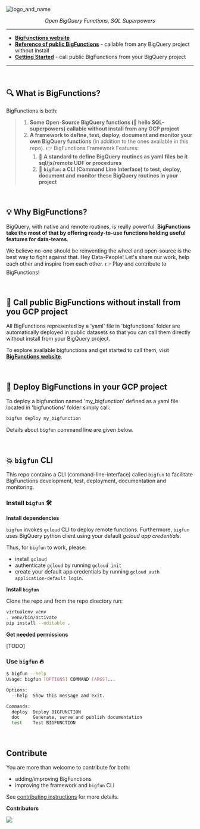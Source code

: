 
![logo_and_name](https://user-images.githubusercontent.com/111615732/186508787-6af04ed0-4750-4c49-926a-eacfd4a3dfbb.png)
<p align="center">
    <em>Open BigQuery Functions, SQL Superpowers</em>
</p>

---

- **<a href="https://unytics.github.io/bigfunctions/" target="_blank">BigFunctions website</a>**
- **<a href="https://unytics.github.io/bigfunctions/reference/" target="_blank">Reference of public BigFunctions</a>** - callable from any BigQuery project without install
- **<a href="https://unytics.io/bigfunctions/getting_started/" target="_blank">Getting Started</a>** - call public BigFunctions from your BigQuery project

---

<br>

## 🔍️ What is BigFunctions?

BigFunctions is both:

> 1. **Some Open-Source BigQuery functions (💪 hello SQL-superpowers) callable without install from any GCP project**
> 2. **A framework to define, test, deploy, document and monitor your own BigQuery functions** (in addition to the ones available in this repo). 👉 BigFunctions Framework Features:
>     1. 💚 **A standard to define BigQuery routines as yaml files be it sql/js/remote UDF or procedures**
>     2. 💚 **`bigfun`: a CLI (Command Line Interface) to test, deploy, document and monitor these BigQuery routines in your project**


<br>


## 💡 Why BigFunctions?

BigQuery, with native and remote routines, is really powerful. **BigFunctions take the most of that by offering ready-to-use functions holding useful features for data-teams**.

We believe no-one should be reinventing the wheel and open-source is the best way to fight against that. Hey Data-People! Let's share our work, help each other and inspire from each other. 👉 Play and contribute to BigFunctions!

<br>

## 👀 Call public BigFunctions without install from you GCP project

All BigFunctions represented by a 'yaml' file in 'bigfunctions' folder are automatically deployed in public datasets so that you can call them directly without install from your BigQuery project. 

To explore available bigfunctions and get started to call them, visit **<a href="https://unytics.github.io/bigfunctions/" target="_blank">BigFunctions website</a>**.

<br>


## 🚀 Deploy BigFunctions in your GCP project

To deploy a bigfunction named 'my_bigfunction' defined as a yaml file located in 'bigfunctions' folder simply call:

``` sh
bigfun deploy my_bigfunction
```

Details about `bigfun` command line are given below.

<br>


## 💥 `bigfun` CLI

This repo contains a CLI (command-line-interface) called `bigfun` to facilitate BigFunctions development, test, deployment, documentation and monitoring.

### Install `bigfun` 🛠️

**Install dependencies**

`bigfun` invokes `gcloud` CLI to deploy remote functions. Furthermore, `bigfun` uses BigQuery python client using your default *gcloud app credentials*.

Thus, for `bigfun` to work, please:

- install `gcloud`
- authenticate `gcloud` by running `gcloud init`
- create your default app credentials by running `gcloud auth application-default login`.

**Install `bigfun`**

Clone the repo and from the repo directory run:

``` sh
virtualenv venv
. venv/bin/activate
pip install --editable .
```

**Get needed permissions**

[TODO]


### Use `bigfun` 🔥

``` sh
$ bigfun --help
Usage: bigfun [OPTIONS] COMMAND [ARGS]...

Options:
  --help  Show this message and exit.

Commands:
  deploy  Deploy BIGFUNCTION
  doc     Generate, serve and publish documentation
  test    Test BIGFUNCTION
```

<br>

## Contribute

You are more than welcome to contribute for both:

- adding/improving BigFunctions
- improving the framework and `bigfun` CLI

See [contributing instructions](https://github.com/unytics/bigfunctions/blob/main/CONTRIBUTING.md) for more details.

**Contributors**

<a href="https://github.com/unytics/bigfunctions/graphs/contributors">
  <img src="https://contrib.rocks/image?repo=unytics/bigfunctions" />
</a>
